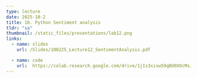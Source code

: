```yaml
---
type: lecture
date: 2025-10-2
title: 10. Python Sentiment analysis
tldr: "sa"
thumbnail: /static_files/presentations/lab12.png
links:
  - name: slides
    url: /Slides/100225_Lecture12_SentimentAnalysis.pdf

  - name: code
    url:  https://colab.research.google.com/drive/1jIs3xivw59qBU0XOcMsJiPU5yIMEndET?usp=sharing
---
```

